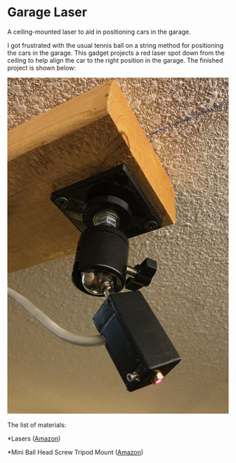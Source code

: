 # Garage Laser
A ceiling-mounted laser to aid in positioning cars in the garage.

I got frustrated with the usual tennis ball on a string method for positioning the cars in the garage. This gadget projects a red laser spot down from the ceiling to help align the car to the right position in the garage. The finished project is shown below:

![](/img/finished.png)

The list of materials:

*Lasers ([Amazon](https://www.amazon.com/gp/product/B071FT9HSV/ref=ppx_yo_dt_b_asin_title_o07_s00?ie=UTF8&psc=1))

*Mini Ball Head Screw Tripod Mount ([Amazon](https://www.amazon.com/gp/product/B01CQAQOSI/ref=ppx_yo_dt_b_asin_title_o01_s00?ie=UTF8&psc=1)) 
